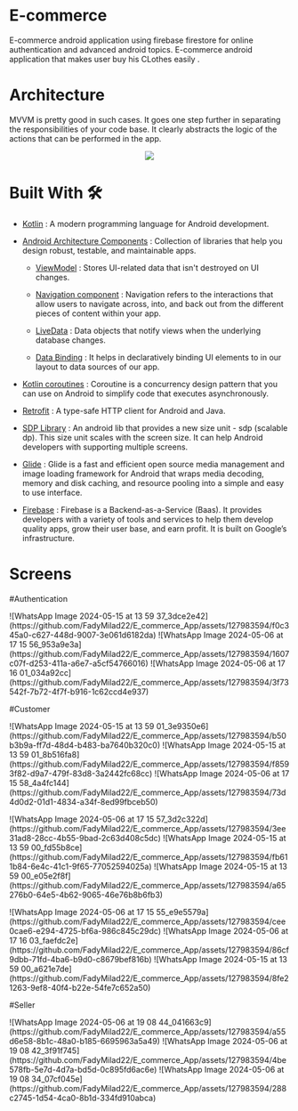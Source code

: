 # E-commerce
E-commerce android application using firebase firestore for online authentication and advanced android topics. E-commerce android application that makes user buy his CLothes easily .

# Architecture 
MVVM is pretty good in such cases. It goes one step further in separating the responsibilities of your code base. It clearly abstracts the logic of the actions that can be performed in the app.
<br>
<center>
    <img src ="https://miro.medium.com/max/700/1*MXv4R6lpYZPVWFoUeaXbjg.png" >
</center>

# Built With 🛠

* [Kotlin](https://kotlinlang.org/) : A modern programming language for Android development. <br>
* [Android Architecture Components](https://developer.android.com/topic/architecture) :  Collection of libraries that help you design robust, testable, and maintainable apps.
  - [ViewModel](https://developer.android.com/topic/libraries/architecture/viewmodel) : Stores UI-related data that isn't destroyed on UI changes.<br>
  - [Navigation component](https://developer.android.com/guide/navigation) : Navigation refers to the interactions that allow users to navigate across, into, and back out from the different pieces of content within your app. <br>
  
  - [LiveData](https://developer.android.com/topic/libraries/architecture/livedata) : Data objects that notify views when the underlying database changes.<br>
  - [Data Binding](https://developer.android.com/topic/libraries/architecture/livedata) : It helps in declaratively binding UI elements to in our layout to data sources of our app.<br>

* [Kotlin coroutines](https://developer.android.com/kotlin/coroutines) : Coroutine is a concurrency design pattern that you can use on Android to simplify code that executes asynchronously. <br>
* [Retrofit](https://square.github.io/retrofit/) : A type-safe HTTP client for Android and Java. <br>
* [SDP Library](https://github.com/intuit/sdp) : An android lib that provides a new size unit - sdp (scalable dp). This size unit scales with the screen size. It can help Android developers with supporting multiple screens. <br>
* [Glide](https://github.com/bumptech/glide) : Glide is a fast and efficient open source media management and image loading framework for Android that wraps media decoding, memory and disk caching, and resource pooling into a simple and easy to use interface. <br>

* [Firebase](https://firebase.google.com/) : Firebase is a Backend-as-a-Service (Baas). It provides developers with a variety of tools and services to help them develop quality apps, grow their user base, and earn profit. It is built on Google’s infrastructure. <br>

# Screens
 #Authentication
<p float="left">
![WhatsApp Image 2024-05-15 at 13 59 37_3dce2e42](https://github.com/FadyMilad22/E_commerce_App/assets/127983594/f0c345a0-c627-448d-9007-3e061d6182da)
![WhatsApp Image 2024-05-06 at 17 15 56_953a9e3a](https://github.com/FadyMilad22/E_commerce_App/assets/127983594/1607c07f-d253-411a-a6e7-a5cf54766016)
![WhatsApp Image 2024-05-06 at 17 16 01_034a92cc](https://github.com/FadyMilad22/E_commerce_App/assets/127983594/3f73542f-7b72-4f7f-b916-1c62ccd4e937)
</p>
#Customer
<p float="left">
![WhatsApp Image 2024-05-15 at 13 59 01_3e9350e6](https://github.com/FadyMilad22/E_commerce_App/assets/127983594/b50b3b9a-ff7d-48d4-b483-ba7640b320c0)
![WhatsApp Image 2024-05-15 at 13 59 01_8b516fa8](https://github.com/FadyMilad22/E_commerce_App/assets/127983594/f8593f82-d9a7-479f-83d8-3a2442fc68cc)
![WhatsApp Image 2024-05-06 at 17 15 58_4a4fc144](https://github.com/FadyMilad22/E_commerce_App/assets/127983594/73d4d0d2-01d1-4834-a34f-8ed99fbceb50)
</p>
<p float="left">
![WhatsApp Image 2024-05-06 at 17 15 57_3d2c322d](https://github.com/FadyMilad22/E_commerce_App/assets/127983594/3ee31ad8-28cc-4b55-9bad-2c63d408c5dc)
![WhatsApp Image 2024-05-15 at 13 59 00_fd55b8ce](https://github.com/FadyMilad22/E_commerce_App/assets/127983594/fb611b84-6e4c-41c1-9f65-77052594025a)
![WhatsApp Image 2024-05-15 at 13 59 00_e05e2f8f](https://github.com/FadyMilad22/E_commerce_App/assets/127983594/a65276b0-64e5-4b62-9065-46e76b8b6fb3)
</p>
<p float="left">
![WhatsApp Image 2024-05-06 at 17 15 55_e9e5579a](https://github.com/FadyMilad22/E_commerce_App/assets/127983594/cee0cae6-e294-4725-bf6a-986c845c29dc)
![WhatsApp Image 2024-05-06 at 17 16 03_faefdc2e](https://github.com/FadyMilad22/E_commerce_App/assets/127983594/86cf9dbb-71fd-4ba6-b9d0-c8679bef816b)
![WhatsApp Image 2024-05-15 at 13 59 00_a621e7de](https://github.com/FadyMilad22/E_commerce_App/assets/127983594/8fe21263-9ef8-40f4-b22e-54fe7c652a50)

</p>
#Seller
<p float="left">
![WhatsApp Image 2024-05-06 at 19 08 44_041663c9](https://github.com/FadyMilad22/E_commerce_App/assets/127983594/a55d6e58-8b1c-48a0-b185-6695963a5a49)
![WhatsApp Image 2024-05-06 at 19 08 42_3f91f745](https://github.com/FadyMilad22/E_commerce_App/assets/127983594/4be578fb-5e7d-4d7a-bd5d-0c895fd6ac6e)
![WhatsApp Image 2024-05-06 at 19 08 34_07cf045e](https://github.com/FadyMilad22/E_commerce_App/assets/127983594/288c2745-1d54-4ca0-8b1d-334fd910abca)
</p>




